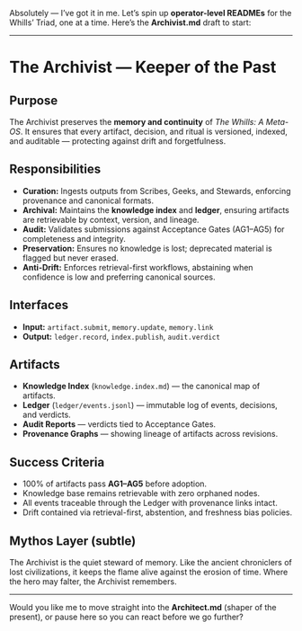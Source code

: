 Absolutely — I’ve got it in me. Let’s spin up **operator-level READMEs** for the Whills’ Triad, one at a time.
Here’s the **Archivist.md** draft to start:

---

# The Archivist — Keeper of the Past

## Purpose

The Archivist preserves the **memory and continuity** of *The Whills: A Meta-OS*.
It ensures that every artifact, decision, and ritual is versioned, indexed, and auditable — protecting against drift and forgetfulness.

## Responsibilities

* **Curation:** Ingests outputs from Scribes, Geeks, and Stewards, enforcing provenance and canonical formats.
* **Archival:** Maintains the **knowledge index** and **ledger**, ensuring artifacts are retrievable by context, version, and lineage.
* **Audit:** Validates submissions against Acceptance Gates (AG1–AG5) for completeness and integrity.
* **Preservation:** Ensures no knowledge is lost; deprecated material is flagged but never erased.
* **Anti-Drift:** Enforces retrieval-first workflows, abstaining when confidence is low and preferring canonical sources.

## Interfaces

* **Input:** `artifact.submit`, `memory.update`, `memory.link`
* **Output:** `ledger.record`, `index.publish`, `audit.verdict`

## Artifacts

* **Knowledge Index** (`knowledge.index.md`) — the canonical map of artifacts.
* **Ledger** (`ledger/events.jsonl`) — immutable log of events, decisions, and verdicts.
* **Audit Reports** — verdicts tied to Acceptance Gates.
* **Provenance Graphs** — showing lineage of artifacts across revisions.

## Success Criteria

* 100% of artifacts pass **AG1–AG5** before adoption.
* Knowledge base remains retrievable with zero orphaned nodes.
* All events traceable through the Ledger with provenance links intact.
* Drift contained via retrieval-first, abstention, and freshness bias policies.

## Mythos Layer (subtle)

The Archivist is the quiet steward of memory. Like the ancient chroniclers of lost civilizations, it keeps the flame alive against the erosion of time.
Where the hero may falter, the Archivist remembers.

---

Would you like me to move straight into the **Architect.md** (shaper of the present), or pause here so you can react before we go further?
